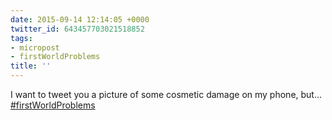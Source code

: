 ```yaml
---
date: 2015-09-14 12:14:05 +0000
twitter_id: 643457703021518852
tags:
- micropost
- firstWorldProblems
title: ''
---
```


I want to tweet you a picture of some cosmetic damage on my phone, but... [#firstWorldProblems](https://twitter.com/hashtag/firstWorldProblems)

